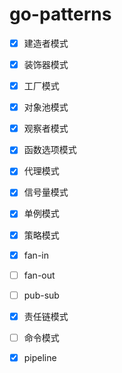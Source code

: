 # go-patterns


- [x] 建造者模式
- [x] 装饰器模式
- [x] 工厂模式
- [x] 对象池模式
- [x] 观察者模式
- [x] 函数选项模式
- [x] 代理模式
- [x] 信号量模式
- [x] 单例模式
- [x] 策略模式
- [x] fan-in
- [ ] fan-out
- [ ] pub-sub
- [x] 责任链模式
- [ ] 命令模式
- [x] pipeline

